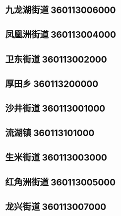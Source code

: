 # 九龙湖街道 360113006000
# 凤凰洲街道 360113004000
# 卫东街道 360113002000
# 厚田乡 360113200000
# 沙井街道 360113001000
# 流湖镇 360113101000
# 生米街道 360113003000
# 红角洲街道 360113005000
# 龙兴街道 360113007000
